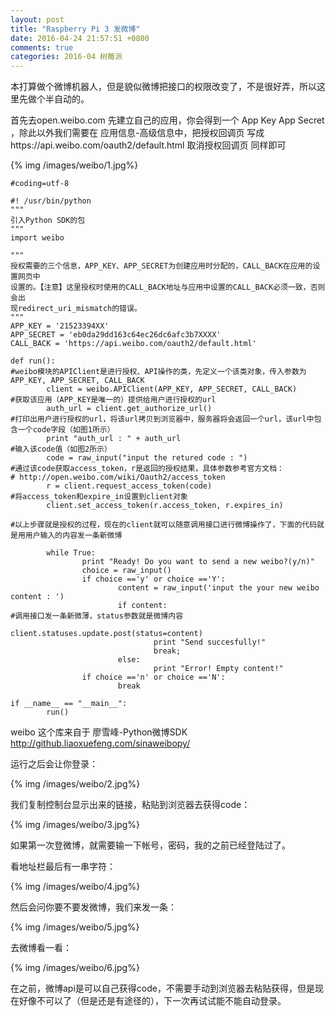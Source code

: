 ```yaml
---
layout: post
title: "Raspberry Pi 3 发微博"
date: 2016-04-24 21:57:51 +0800
comments: true
categories: 2016-04 树莓派
---
```

本打算做个微博机器人，但是貌似微博把接口的权限改变了，不是很好弄，所以这里先做个半自动的。

首先去open.weibo.com 先建立自己的应用，你会得到一个 App Key App Secret ，除此以外我们需要在 应用信息-高级信息中，把授权回调页 写成https://api.weibo.com/oauth2/default.html 取消授权回调页 同样即可
<!--more-->
{% img /images/weibo/1.jpg%}

```
#coding=utf-8

#! /usr/bin/python
"""
引入Python SDK的包
"""
import weibo

"""
授权需要的三个信息，APP_KEY、APP_SECRET为创建应用时分配的，CALL_BACK在应用的设置网页中
设置的。【注意】这里授权时使用的CALL_BACK地址与应用中设置的CALL_BACK必须一致，否则会出
现redirect_uri_mismatch的错误。
"""
APP_KEY = '21523394XX'  
APP_SECRET = 'eb0da29dd163c64ec26dc6afc3b7XXXX'  
CALL_BACK = 'https://api.weibo.com/oauth2/default.html'

def run():  
#weibo模块的APIClient是进行授权、API操作的类，先定义一个该类对象，传入参数为APP_KEY, APP_SECRET, CALL_BACK
        client = weibo.APIClient(APP_KEY, APP_SECRET, CALL_BACK)  
#获取该应用（APP_KEY是唯一的）提供给用户进行授权的url
        auth_url = client.get_authorize_url()  
#打印出用户进行授权的url，将该url拷贝到浏览器中，服务器将会返回一个url，该url中包含一个code字段（如图1所示）
        print "auth_url : " + auth_url  
#输入该code值（如图2所示）
        code = raw_input("input the retured code : ")  
#通过该code获取access_token，r是返回的授权结果，具体参数参考官方文档：
# http://open.weibo.com/wiki/Oauth2/access_token
        r = client.request_access_token(code)  
#将access_token和expire_in设置到client对象
        client.set_access_token(r.access_token, r.expires_in)

#以上步骤就是授权的过程，现在的client就可以随意调用接口进行微博操作了，下面的代码就是用用户输入的内容发一条新微博

        while True:  
                print "Ready! Do you want to send a new weibo?(y/n)"  
                choice = raw_input()  
                if choice =='y' or choice =='Y':  
                        content = raw_input('input the your new weibo content : ')  
                        if content:  
#调用接口发一条新微薄，status参数就是微博内容
                                client.statuses.update.post(status=content)  
                                print "Send succesfully!"  
                                break;  
                        else:  
                                print "Error! Empty content!"  
                if choice =='n' or choice =='N':  
                        break

if __name__ == "__main__":  
        run()		

```		
weibo 这个库来自于 廖雪峰-Python微博SDK http://github.liaoxuefeng.com/sinaweibopy/

运行之后会让你登录：

{% img /images/weibo/2.jpg%}


我们复制控制台显示出来的链接，粘贴到浏览器去获得code：

{% img /images/weibo/3.jpg%}

如果第一次登微博，就需要输一下帐号，密码，我的之前已经登陆过了。

看地址栏最后有一串字符：

{% img /images/weibo/4.jpg%}

然后会问你要不要发微博，我们来发一条：

{% img /images/weibo/5.jpg%}

去微博看一看：

{% img /images/weibo/6.jpg%}


在之前，微博api是可以自己获得code，不需要手动到浏览器去粘贴获得，但是现在好像不可以了（但是还是有途径的），下一次再试试能不能自动登录。